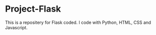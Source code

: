# Project-Flask
This is a repositery for Flask coded.
I code with Python, HTML, CSS and Javascript.
